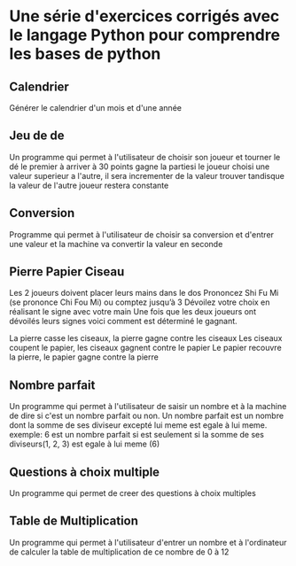 # Une série d'exercices corrigés avec le langage Python pour comprendre les bases de python

## Calendrier
Générer le calendrier d'un mois et d'une année

## Jeu de de
Un programme qui permet à l'utilisateur de choisir son joueur et tourner le dé le premier à arriver à 30 points gagne la partiesi le joueur choisi une valeur superieur a l'autre, il sera incrementer de la valeur trouver tandisque la valeur de l'autre joueur restera constante

## Conversion
Programme qui permet à l'utilisateur de choisir sa conversion et d'entrer une valeur et la machine va convertir la valeur en seconde

## Pierre Papier Ciseau
Les 2 joueurs doivent placer leurs mains dans le dos
Prononcez Shi Fu Mi (se prononce Chi Fou Mi) ou comptez jusqu’à 3
Dévoilez votre choix en réalisant le signe avec votre main
Une fois que les deux joueurs ont dévoilés leurs signes voici comment est déterminé le gagnant.

La pierre casse les ciseaux, la pierre gagne contre les ciseaux
Les ciseaux coupent le papier, les ciseaux gagnent contre le papier
Le papier recouvre la pierre, le papier gagne contre la pierre


## Nombre parfait
Un programme qui permet à l'utilisateur de saisir un nombre et à la machine de dire si c'est un nombre parfait ou non.
Un nombre parfait est un nombre dont la somme de ses diviseur excepté lui meme est egale à lui meme.
exemple: 6 est un nombre parfait si est seulement si la somme de ses diviseurs(1, 2, 3) est egale à lui meme (6)

## Questions à choix multiple
Un programme qui permet de creer des questions à choix multiples

## Table de Multiplication
Un programme qui permet à l'utilisateur d'entrer un nombre et à l'ordinateur de calculer la table de multiplication de ce nombre de 0 à 12